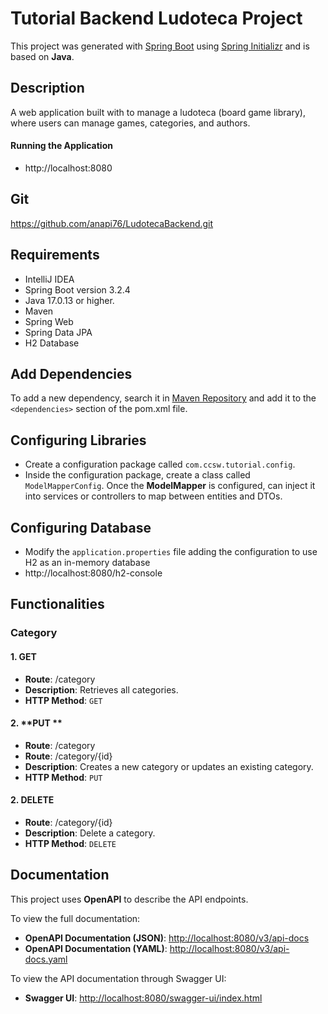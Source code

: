 # Tutorial Backend Ludoteca Project

This project was generated with [Spring Boot](https://spring.io/projects/spring-boot)
using [Spring Initializr](https://start.spring.io/) and is
based on **Java**.

## Description

A web application built with to manage a ludoteca (board game library), where users can manage
games, categories, and authors.

#### Running the Application

- http://localhost:8080

## Git

https://github.com/anapi76/LudotecaBackend.git

## Requirements

- IntelliJ IDEA
- Spring Boot version 3.2.4
- Java 17.0.13 or higher.
- Maven
- Spring Web
- Spring Data JPA
- H2 Database

## Add Dependencies

To add a new dependency, search it in [Maven Repository](https://mvnrepository.com/) and add it to the `<dependencies>`
section of the pom.xml
file.

## Configuring Libraries

- Create a configuration package called `com.ccsw.tutorial.config`.
- Inside the configuration package, create a class called `ModelMapperConfig`. Once the **ModelMapper** is configured,
  can inject it into services or controllers to map between entities and DTOs.

## Configuring Database

- Modify the `application.properties` file adding the configuration to use H2 as an in-memory database
- http://localhost:8080/h2-console

## Functionalities

### Category

#### 1. **GET**

- **Route**: /category
- **Description**: Retrieves all categories.
- **HTTP Method**: `GET`

#### 2. **PUT **

- **Route**: /category
- **Route**: /category/{id}
- **Description**: Creates a new category or updates an existing category.
- **HTTP Method**: `PUT`

#### 2. **DELETE**

- **Route**: /category/{id}
- **Description**: Delete a category.
- **HTTP Method**: `DELETE`

## Documentation

This project uses **OpenAPI** to describe the API endpoints.

To view the full documentation:

- **OpenAPI Documentation (JSON)**: [http://localhost:8080/v3/api-docs](http://localhost:8080/v3/api-docs)
- **OpenAPI Documentation (YAML)**: [http://localhost:8080/v3/api-docs.yaml](http://localhost:8080/v3/api-docs.yaml)

To view the API documentation through Swagger UI:

- **Swagger UI**: [http://localhost:8080/swagger-ui/index.html](http://localhost:8080/swagger-ui/index.html)
